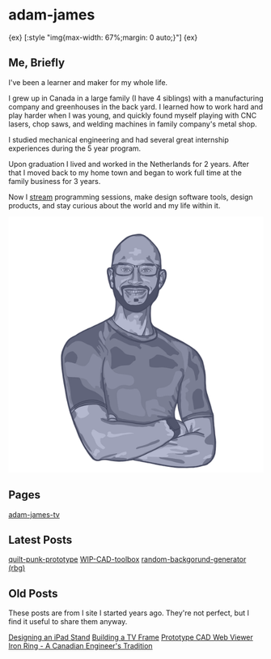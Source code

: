 # adam-james

{ex}
[:style "img{max-width: 67%;margin: 0 auto;}"]
{ex}

## Me, Briefly

I've been a learner and maker for my whole life.

I grew up in Canada in a large family (I have 4 siblings) with a manufacturing company and greenhouses in the back yard. I learned how to work hard and play harder when I was young, and quickly found myself playing with CNC lasers, chop saws, and welding machines in family company's metal shop.

I studied mechanical engineering and had several great internship experiences during the 5 year program.

Upon graduation I lived and worked in the Netherlands for 2 years. After that I moved back to my home town and began to work full time at the family business for 3 years.

Now I [stream](https://www.twitch.tv/adam_james_tv) programming sessions, make design software tools, design products, and stay curious about the world and my life within it.

![it's a drawing of me](self.png)

## Pages
[adam-james-tv](https://adam-james-v.github.io/stream/)

## Latest Posts
[quilt-punk-prototype](https://adam-james-v.github.io/dev/qpunk-proto/)
[WIP-CAD-toolbox](https://adam-james-v.github.io/dev/toolbox/)
[random-backgorund-generator (rbg)](https://adam-james-v.github.io/rbg/)

## Old Posts
These posts are from I site I started years ago. They're not perfect, but I find it useful to share them anyway.

[Designing an iPad Stand](https://adam-james-v.github.io/oldsite/design/ipad_stand/)
[Building a TV Frame](https://adam-james-v.github.io/oldsite/design/tv_frame/)
[Prototype CAD Web Viewer](https://adam-james-v.github.io/oldsite/design/web_viewer/)
[Iron Ring - A Canadian Engineer's Tradition](https://adam-james-v.github.io/oldsite/engineering/iron_ring/)


